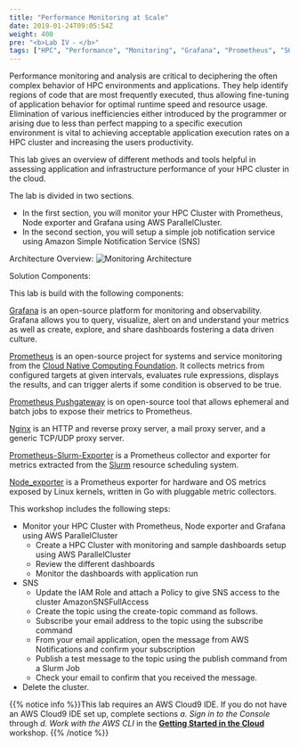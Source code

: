 ```yaml
---
title: "Performance Monitoring at Scale"
date: 2019-01-24T09:05:54Z
weight: 400
pre: "<b>Lab IV ⁃ </b>"
tags: ["HPC", "Performance", "Monitoring", "Grafana", "Prometheus", "SQS"]
---
```


Performance monitoring and analysis are critical to deciphering the often complex behavior of HPC environments and applications. They help identify regions of code that are most frequently executed, thus allowing fine-tuning of application behavior for optimal runtime speed and resource usage. Elimination of various inefficiencies either introduced by the programmer or arising due to less than perfect mapping to a specific execution environment is vital to achieving acceptable application execution rates on a HPC cluster and increasing the users productivity.

This lab gives an overview of different methods and tools helpful in assessing application and infrastructure performance of your HPC cluster in the cloud.  

The lab is divided in two sections.

- In the first section, you will monitor your HPC Cluster with Prometheus, Node exporter and Grafana using AWS ParallelCluster. 
- In the second section, you will setup a simple job notification service using Amazon Simple Notification Service (SNS)

Architecture Overview:
![Monitoring Architecture](/images/monitoring/monitoring-arch.png)

Solution Components:

This lab is build with the following components:

[Grafana](https://github.com/grafana/grafana) is an open-source platform for monitoring and observability. Grafana allows you to query, visualize, alert on and understand your metrics as well as create, explore, and share dashboards fostering a data driven culture.

[Prometheus](https://github.com/prometheus/prometheus/) is an open-source project for systems and service monitoring from the [Cloud Native Computing Foundation](https://cncf.io/). It collects metrics from configured targets at given intervals, evaluates rule expressions, displays the results, and can trigger alerts if some condition is observed to be true.

[Prometheus Pushgateway](https://github.com/prometheus/pushgateway/) is on open-source tool that allows ephemeral and batch jobs to expose their metrics to Prometheus.

[Nginx](http://nginx.org/) is an HTTP and reverse proxy server, a mail proxy server, and a generic TCP/UDP proxy server.

[Prometheus-Slurm-Exporter](https://github.com/vpenso/prometheus-slurm-exporter/) is a Prometheus collector and exporter for metrics extracted from the [Slurm](https://slurm.schedmd.com/overview.html) resource scheduling system.

[Node_exporter](https://github.com/prometheus/node_exporter) is a Prometheus exporter for hardware and OS metrics exposed by Linux kernels, written in Go with pluggable metric collectors.

This workshop includes the following steps:

- Monitor your HPC Cluster with Prometheus, Node exporter and Grafana using AWS ParallelCluster
  - Create a HPC Cluster with monitoring and sample dashboards setup using AWS ParallelCluster
  - Review the different dashboards
  - Monitor the dashboards with application run
- SNS 
  - Update the IAM Role and attach a Policy to give SNS access to the cluster AmazonSNSFullAccess
  - Create the topic using the create-topic command as follows.
  - Subscribe your email address to the topic using the subscribe command
  - From your email application, open the message from AWS Notifications and confirm your subscription
  - Publish a test message to the topic using the publish command from a Slurm Job
  - Check your email to confirm that you received the message.
- Delete the cluster.


{{% notice info %}}This lab requires an AWS Cloud9 IDE. If you do not have an AWS Cloud9 IDE set up, complete sections *a. Sign in to the Console* through *d. Work with the AWS CLI* in the [**Getting Started in the Cloud**](/02-aws-getting-started.html) workshop.
{{% /notice %}}
